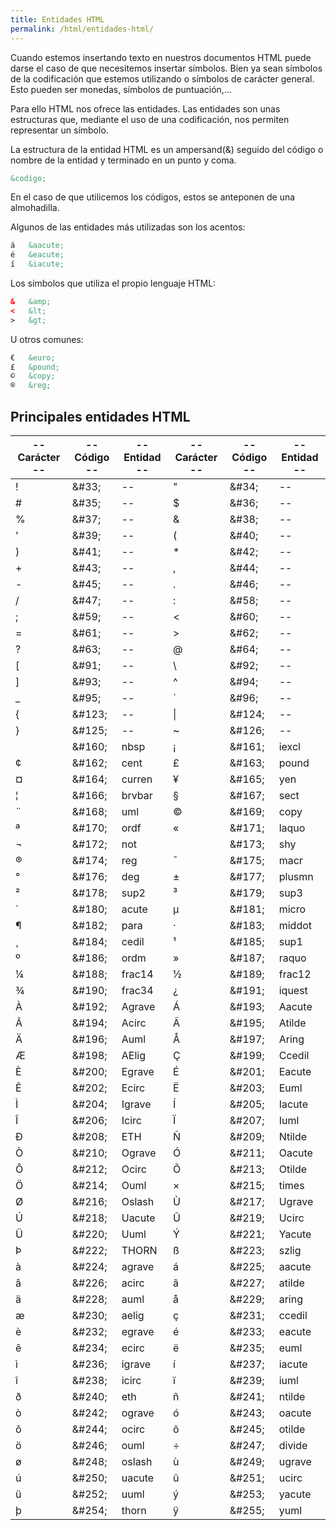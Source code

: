 ```yaml
---
title: Entidades HTML
permalink: /html/entidades-html/
---
```


Cuando estemos insertando texto en nuestros documentos HTML puede darse el caso de que necesitemos insertar símbolos. Bien ya sean símbolos de la codificación que estemos utilizando o símbolos de carácter general. Esto pueden ser monedas, símbolos de puntuación,...

Para ello HTML nos ofrece las entidades. Las entidades son unas estructuras que, mediante el uso de una codificación, nos permiten representar un símbolo.

La estructura de la entidad HTML es un ampersand(&) seguido del código o nombre de la entidad y terminado en un punto y coma.

~~~html
&codigo;
~~~

En el caso de que utilicemos los códigos, estos se anteponen de una almohadilla.

Algunos de las entidades más utilizadas son los acentos:

~~~html
á	&aacute;
é	&eacute;
í	&iacute;
~~~

Los símbolos que utiliza el propio lenguaje HTML:

~~~html
&	&amp;
<	&lt;
>	&gt;
~~~

U otros comunes:

~~~html
€	&euro;
£	&pound;
©	&copy;
®	&reg;
~~~

## Principales entidades HTML

|  -- Carácter --  | --  Código --  |  -- Entidad --  | --  Carácter --  | --  Código --  | --  Entidad --  |
|---|---|---|---|---|---|
| ! | &#38;#33; | -- | " | &#38;#34; | -- |
| # | &#38;#35; | -- | $ | &#38;#36; | -- |
| % | &#38;#37; | -- | & | &#38;#38; | -- |
| ' | &#38;#39; | -- | ( | &#38;#40; | -- |
| ) | &#38;#41; | -- | * | &#38;#42; | -- |
| + | &#38;#43; | -- | , | &#38;#44; | -- |
| - | &#38;#45; | -- | . | &#38;#46; | -- |
| / | &#38;#47; | -- | : | &#38;#58; | -- |
| ; | &#38;#59; | -- | < | &#38;#60; | -- |
| = | &#38;#61; | -- | > | &#38;#62; | -- |
| ? | &#38;#63; | -- | @ | &#38;#64; | -- |
| [ | &#38;#91; | -- | \ | &#38;#92; | -- |
| ] | &#38;#93; | -- | ^ | &#38;#94; | -- |
| _ | &#38;#95; | -- | ` | &#38;#96; | -- |
| { | &#38;#123; | -- | &#124; | &#38;#124; | -- |
| } | &#38;#125; | -- | ~ | &#38;#126; | -- |
|   | &#38;#160; | nbsp | ¡ | &#38;#161; | iexcl |
| ¢ | &#38;#162; | cent | £ | &#38;#163; | pound |
| ¤ | &#38;#164; | curren | ¥ | &#38;#165; | yen |
| ¦ | &#38;#166; | brvbar | § | &#38;#167; | sect |
| ¨ | &#38;#168; | uml | © | &#38;#169; | copy |
| ª | &#38;#170; | ordf | « | &#38;#171; | laquo |
| ¬ | &#38;#172; | not | | &#38;#173; | shy |
| ® | &#38;#174; | reg | ¯ | &#38;#175; | macr |
| ° | &#38;#176; | deg | ± | &#38;#177; | plusmn |
| ² | &#38;#178; | sup2 | ³ | &#38;#179; | sup3 |
| ´ | &#38;#180; | acute | µ | &#38;#181; | micro |
| ¶ | &#38;#182; | para | · | &#38;#183; | middot |
| ¸ | &#38;#184; | cedil | ¹ | &#38;#185; | sup1 |
| º | &#38;#186; | ordm | » | &#38;#187; | raquo |
| ¼ | &#38;#188; | frac14 | ½ | &#38;#189; | frac12 |
| ¾ | &#38;#190; | frac34 | ¿ | &#38;#191; | iquest |
| À | &#38;#192; | Agrave | Á | &#38;#193; | Aacute |
| Â | &#38;#194; | Acirc | Ã | &#38;#195; | Atilde |
| Ä | &#38;#196; | Auml | Å | &#38;#197; | Aring |
| Æ | &#38;#198; | AElig | Ç | &#38;#199; | Ccedil |
| È | &#38;#200; | Egrave | É | &#38;#201; | Eacute |
| Ê | &#38;#202; | Ecirc | Ë | &#38;#203; | Euml |
| Ì | &#38;#204; | Igrave | Í | &#38;#205; | Iacute |
| Î | &#38;#206; | Icirc | Ï | &#38;#207; | Iuml |
| Ð | &#38;#208; | ETH | Ñ | &#38;#209; | Ntilde |
| Ò | &#38;#210; | Ograve | Ó | &#38;#211; | Oacute |
| Ô | &#38;#212; | Ocirc | Õ | &#38;#213; | Otilde |
| Ö | &#38;#214; | Ouml | × | &#38;#215; | times |
| Ø | &#38;#216; | Oslash | Ù | &#38;#217; | Ugrave |
| Ú | &#38;#218; | Uacute | Û | &#38;#219; | Ucirc |
| Ü | &#38;#220; | Uuml | Ý | &#38;#221; | Yacute |
| Þ | &#38;#222; | THORN | ß | &#38;#223; | szlig |
| à | &#38;#224; | agrave | á | &#38;#225; | aacute |
| â | &#38;#226; | acirc | ã | &#38;#227; | atilde |
| ä | &#38;#228; | auml | å | &#38;#229; | aring |
| æ | &#38;#230; | aelig | ç | &#38;#231; | ccedil |
| è | &#38;#232; | egrave | é | &#38;#233; | eacute |
| ê | &#38;#234; | ecirc | ë | &#38;#235; | euml |
| ì | &#38;#236; | igrave | í | &#38;#237; | iacute |
| î | &#38;#238; | icirc | ï | &#38;#239; | iuml |
| ð | &#38;#240; | eth | ñ | &#38;#241; | ntilde |
| ò | &#38;#242; | ograve | ó | &#38;#243; | oacute |
| ô | &#38;#244; | ocirc | õ | &#38;#245; | otilde |
| ö | &#38;#246; | ouml | ÷ | &#38;#247; | divide |
| ø | &#38;#248; | oslash | ù | &#38;#249; | ugrave |
| ú | &#38;#250; | uacute | û | &#38;#251; | ucirc |
| ü | &#38;#252; | uuml | ý | &#38;#253; | yacute |
| þ | &#38;#254; | thorn | ÿ | &#38;#255; | yuml |
